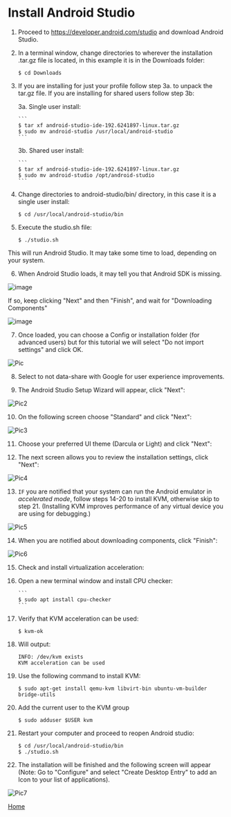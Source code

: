 # Install Android Studio

1.  Proceed to https://developer.android.com/studio and download Android Studio.

2.  In a terminal window, change directories to wherever the installation .tar.gz file is located, in this example it is in the Downloads folder:

    ```
    $ cd Downloads
    ````

3.  If you are installing for just your profile follow step 3a. to unpack the tar.gz file.  If you are installing for shared users follow step 3b:

    3a. Single user install:

        ```
        $ tar xf android-studio-ide-192.6241897-linux.tar.gz
        $ sudo mv android-studio /usr/local/android-studio
        ```
    
    3b. Shared user install: 

        ```
        $ tar xf android-studio-ide-192.6241897-linux.tar.gz
        $ sudo mv android-studio /opt/android-studio
        ```

4.  Change directories to android-studio/bin/ directory, in this case it is a single user install: 

    ``` 
    $ cd /usr/local/android-studio/bin
    ```

5.  Execute the studio.sh file: 

    ```
    $ ./studio.sh
    ```

This will run Android Studio. It may take some time to load, depending on your system.

6.  When Android Studio loads, it may tell you that Android SDK is missing.

![image](https://user-images.githubusercontent.com/2212651/76143795-80ca5900-60a0-11ea-8227-e38e936e45e3.png)

If so, keep clicking "Next" and then "Finish", and wait for "Downloading Components"

![image](https://user-images.githubusercontent.com/2212651/76143870-e74f7700-60a0-11ea-8f45-f518e7bf1106.png)

7.  Once loaded, you can choose a Config or installation folder (for advanced users) but for this tutorial we will select "Do not import settings" and click OK.

![Pic](Pic.png)

8.  Select to not data-share with Google for user experience improvements.

9.  The Android Studio Setup Wizard will appear, click "Next":

![Pic2](Pic2.png)

10.  On the following screen choose "Standard" and click "Next":

![Pic3](Pic3.png)

11.  Choose your preferred UI theme (Darcula or Light) and click "Next":

12.  The next screen allows you to review the installation settings, click "Next":

![Pic4](Pic4.png)

13.  `IF` you are notified that your system can run the Android emulator in _accelerated mode_, follow steps 14-20 to install KVM, otherwise skip to step 21.  (Installing KVM improves performance of any virtual device you are using for debugging.)

![Pic5](Pic5.png)

14.  When you are notified about downloading components, click "Finish":

![Pic6](Pic6.png)

15.  Check and install virtualization acceleration:

16. Open a new terminal window and install CPU checker:

        ```
        $ sudo apt install cpu-checker
        ```

17.  Verify that KVM acceleration can be used: 

        ```
        $ kvm-ok
        ```
18.  Will output:  

        ```
        INFO: /dev/kvm exists
        KVM acceleration can be used
        ```

19.  Use the following command to install KVM: 

        ```
        $ sudo apt-get install qemu-kvm libvirt-bin ubuntu-vm-builder bridge-utils
        ```

20.  Add the current user to the KVM group

        ```
        $ sudo adduser $USER kvm

21.  Restart your computer and proceed to reopen Android studio:

        ```
        $ cd /usr/local/android-studio/bin
        $ ./studio.sh
        ```

22.  The installation will be finished and the following screen will appear (Note: Go to "Configure" and select "Create Desktop Entry" to add an Icon to your list of applications).

![Pic7](Pic7.png)

[Home](../../README.md)
